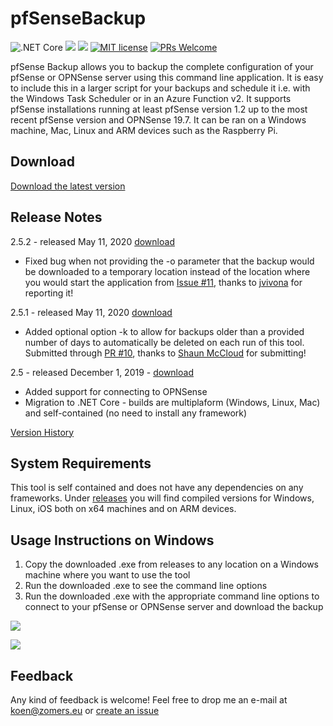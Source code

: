 # pfSenseBackup
![.NET Core](https://github.com/KoenZomers/pfSenseBackup/workflows/.NET%20Core/badge.svg) ![](https://img.shields.io/github/downloads/koenzomers/pfSenseBackup/total.svg) ![](https://img.shields.io/github/issues/koenzomers/pfSenseBackup.svg) [![MIT license](https://img.shields.io/badge/License-MIT-blue.svg)](https://lbesson.mit-license.org/) [![PRs Welcome](https://img.shields.io/badge/PRs-welcome-brightgreen.svg?style=flat-square)](http://makeapullrequest.com)

pfSense Backup allows you to backup the complete configuration of your pfSense or OPNSense server using this command line application. It is easy to include this in a larger script for your backups and schedule it i.e. with the Windows Task Scheduler or in an Azure Function v2. It supports pfSense installations running at least pfSense version 1.2 up to the most recent pfSense version and OPNSense 19.7. It can be ran on a Windows machine, Mac, Linux and ARM devices such as the Raspberry Pi.

## Download

[Download the latest version](../../releases/latest)

## Release Notes

2.5.2 - released May 11, 2020 [download](https://github.com/KoenZomers/pfSenseBackup/releases/tag/2.5.2)

- Fixed bug when not providing the -o parameter that the backup would be downloaded to a temporary location instead of the location where you would start the application from [Issue #11](https://github.com/KoenZomers/pfSenseBackup/issues/11), thanks to [jvivona](https://github.com/jvivona) for reporting it!

2.5.1 - released May 11, 2020 [download](https://github.com/KoenZomers/pfSenseBackup/releases/tag/2.5.1)

- Added optional option -k to allow for backups older than a provided number of days to automatically be deleted on each run of this tool. Submitted through [PR #10](https://github.com/KoenZomers/pfSenseBackup/pull/10), thanks to [Shaun McCloud](https://github.com/smccloud) for submitting!

2.5 - released December 1, 2019 - [download](https://github.com/KoenZomers/pfSenseBackup/releases/tag/2.5.0)

- Added support for connecting to OPNSense
- Migration to .NET Core - builds are multiplaform (Windows, Linux, Mac) and self-contained (no need to install any framework)

[Version History](https://github.com/KoenZomers/pfSenseBackup/blob/master/VersionHistory.md)

## System Requirements

This tool is self contained and does not have any dependencies on any frameworks. Under [releases](../../releases/latest) you will find compiled versions for Windows, Linux, iOS both on x64 machines and on ARM devices.

## Usage Instructions on Windows

1. Copy the downloaded .exe from releases to any location on a Windows machine where you want to use the tool
2. Run the downloaded .exe to see the command line options
3. Run the downloaded .exe with the appropriate command line options to connect to your pfSense or OPNSense server and download the backup

![](./Documentation/Images/Help.png)

![](./Documentation/Images/SampleExecution.png)

## Feedback

Any kind of feedback is welcome! Feel free to drop me an e-mail at koen@zomers.eu or [create an issue](https://github.com/KoenZomers/pfSenseBackup/issues)
